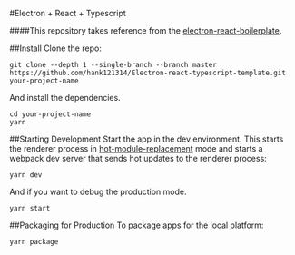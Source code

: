 #Electron + React + Typescript

####This repository takes reference from the [electron-react-boilerplate](https://github.com/electron-react-boilerplate/electron-react-boilerplate).

##Install
Clone the repo:

`
git clone --depth 1 --single-branch --branch master https://github.com/hank121314/Electron-react-typescript-template.git your-project-name
`

And install the dependencies.

```
cd your-project-name
yarn
```

##Starting Development
Start the app in the dev environment. This starts the renderer process in [hot-module-replacement](https://webpack.js.org/guides/hmr-react/) mode and starts a webpack dev server that sends hot updates to the renderer process:

`
yarn dev
`

And if you want to debug the production mode.

`
yarn start
`


##Packaging for Production
To package apps for the local platform:

`
yarn package
`